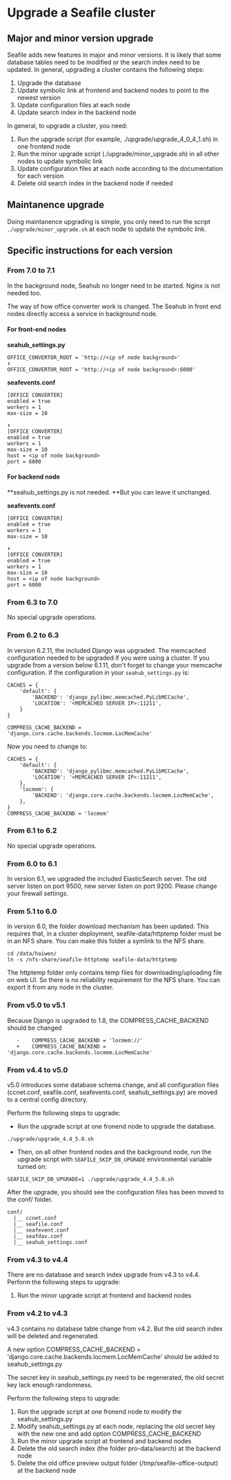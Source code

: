 # Upgrade a Seafile cluster

## Major and minor version upgrade

Seafile adds new features in major and minor versions. It is likely that some database tables need to be modified or the search index need to be updated. In general, upgrading a cluster contains the following steps:

1. Upgrade the database
2. Update symbolic link at frontend and backend nodes to point to the newest version
3. Update configuration files at each node
4. Update search index in the backend node

In general, to upgrade a cluster, you need:

1. Run the upgrade script (for example, ./upgrade/upgrade_4_0_4_1.sh) in one frontend node
2. Run the minor upgrade script (./upgrade/minor_upgrade.sh) in all other nodes to update symbolic link
3. Update configuration files at each node according to the documentation for each version
4. Delete old search index in the backend node if needed

## Maintanence upgrade

Doing maintanence upgrading is simple, you only need to run the script `./upgrade/minor_upgrade.sh` at each node to update the symbolic link.

## Specific instructions for each version

### From 7.0 to 7.1

In the background node, Seahub no longer need to be started. Nginx is not needed too.

The way of how office converter work is changed. The Seahub in front end nodes directly access a service in background node.

#### For front-end nodes

**seahub_settings.py**

```
OFFICE_CONVERTOR_ROOT = 'http://<ip of node background>'
⬇️
OFFICE_CONVERTOR_ROOT = 'http://<ip of node background>:6000'

```

**seafevents.conf**

```
[OFFICE CONVERTER]
enabled = true
workers = 1
max-size = 10

⬇️
[OFFICE CONVERTER]
enabled = true
workers = 1
max-size = 10
host = <ip of node background>
port = 6000

```

#### For backend node

**seahub_settings.py is not needed. **But you can leave it unchanged.

**seafevents.conf**

```
[OFFICE CONVERTER]
enabled = true
workers = 1
max-size = 10

⬇️
[OFFICE CONVERTER]
enabled = true
workers = 1
max-size = 10
host = <ip of node background>
port = 6000

```

### From 6.3 to 7.0

No special upgrade operations.

### From 6.2 to 6.3

In version 6.2.11, the included Django was upgraded. The memcached configuration needed to be upgraded if you were using a cluster. If you upgrade from a version below 6.1.11, don't forget to change your memcache configuration. If the configuration in your `seahub_settings.py` is:

```
CACHES = {
    'default': {
        'BACKEND': 'django_pylibmc.memcached.PyLibMCCache',
        'LOCATION': '<MEMCACHED SERVER IP>:11211',
    }
}

COMPRESS_CACHE_BACKEND = 'django.core.cache.backends.locmem.LocMemCache'

```

Now you need to change to:

```
CACHES = {
    'default': {
        'BACKEND': 'django_pylibmc.memcached.PyLibMCCache',
        'LOCATION': '<MEMCACHED SERVER IP>:11211',
    },
    'locmem': {
        'BACKEND': 'django.core.cache.backends.locmem.LocMemCache',
    },
}
COMPRESS_CACHE_BACKEND = 'locmem'

```

### From 6.1 to 6.2

No special upgrade operations.

### From 6.0 to 6.1

In version 6.1, we upgraded the included ElasticSearch server. The old server listen on port 9500, new server listen on port 9200. Please change your firewall settings.

### From 5.1 to 6.0

In version 6.0, the folder download mechanism has been updated. This requires that, in a cluster deployment, seafile-data/httptemp folder must be in an NFS share. You can make this folder a symlink to the NFS share.

```
cd /data/haiwen/
ln -s /nfs-share/seafile-httptemp seafile-data/httptemp

```

The httptemp folder only contains temp files for downloading/uploading file on web UI. So there is no reliability requirement for the NFS share. You can export it from any node in the cluster.

### From v5.0 to v5.1

Because Django is upgraded to 1.8, the COMPRESS_CACHE_BACKEND should be changed

```
   -    COMPRESS_CACHE_BACKEND = 'locmem://'
   +    COMPRESS_CACHE_BACKEND = 'django.core.cache.backends.locmem.LocMemCache'

```

### From v4.4 to v5.0

v5.0 introduces some database schema change, and all configuration files (ccnet.conf, seafile.conf, seafevents.conf, seahub_settings.py) are moved to a central config directory.

Perform the following steps to upgrade:

* Run the upgrade script at one fronend node to upgrade the database.


```
./upgrade/upgrade_4.4_5.0.sh

```

* Then, on all other frontend nodes and the background node, run the upgrade script with `SEAFILE_SKIP_DB_UPGRADE` environmental variable turned on:


```
SEAFILE_SKIP_DB_UPGRADE=1 ./upgrade/upgrade_4.4_5.0.sh

```

After the upgrade, you should see the configuration files has been moved to the conf/ folder.

```
conf/
  |__ ccnet.conf
  |__ seafile.conf
  |__ seafevent.conf
  |__ seafdav.conf
  |__ seahub_settings.conf

```

### From v4.3 to v4.4

There are no database and search index upgrade from v4.3 to v4.4. Perform the following steps to upgrade:

1. Run the minor upgrade script at frontend and backend nodes

### From v4.2 to v4.3

v4.3 contains no database table change from v4.2. But the old search index will be deleted and regenerated.

A new option COMPRESS_CACHE_BACKEND = 'django.core.cache.backends.locmem.LocMemCache' should be added to seahub_settings.py

The secret key in seahub_settings.py need to be regenerated, the old secret key lack enough randomness.

Perform the following steps to upgrade:

1. Run the upgrade script at one fronend node to modify the seahub_settings.py
2. Modify seahub_settings.py at each node, replacing the old secret key with the new one and add option COMPRESS_CACHE_BACKEND
3. Run the minor upgrade script at frontend and backend nodes
4. Delete the old search index (the folder pro-data/search) at the backend node
5. Delete the old office preview output folder (/tmp/seafile-office-output) at the backend node


